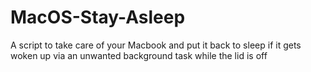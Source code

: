 # MacOS-Stay-Asleep
A script to take care of your Macbook and put it back to sleep if it gets woken up via an unwanted background task while the lid is off
